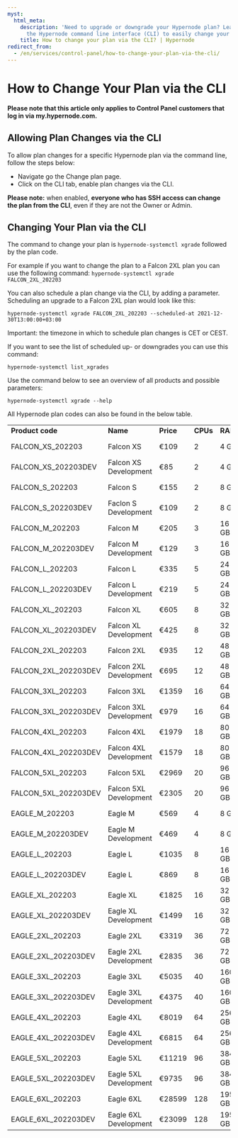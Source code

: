 ```yaml
---
myst:
  html_meta:
    description: 'Need to upgrade or downgrade your Hypernode plan? Learn how to use
      the Hypernode command line interface (CLI) to easily change your hosting plan. '
    title: How to change your plan via the CLI? | Hypernode
redirect_from:
  - /en/services/control-panel/how-to-change-your-plan-via-the-cli/
---
```


<!-- source: https://support.hypernode.com/en/services/control-panel/how-to-change-your-plan-via-the-cli/ -->

# How to Change Your Plan via the CLI

**Please note that this article only applies to Control Panel customers that log in via my.hypernode.com.**

## Allowing Plan Changes via the CLI

To allow plan changes for a specific Hypernode plan via the command line, follow the steps below:

- Navigate go the Change plan page.
- Click on the CLI tab, enable plan changes via the CLI.

**Please note:** when enabled, **everyone who has SSH access can change the plan from the CLI**, even if they are not the Owner or Admin.

## Changing Your Plan via the CLI

The command to change your plan is `hypernode-systemctl xgrade` followed by the plan code.

For example if you want to change the plan to a Falcon 2XL plan you can use the following command: `hypernode-systemctl xgrade FALCON_2XL_202203`

You can also schedule a plan change via the CLI, by adding a parameter. Scheduling an upgrade to a Falcon 2XL plan would look like this:

`hypernode-systemctl xgrade FALCON_2XL_202203 --scheduled-at 2021-12-30T13:00:00+03:00`

Important: the timezone in which to schedule plan changes is CET or CEST.

If you want to see the list of scheduled up- or downgrades you can use this command:

`hypernode-systemctl list_xgrades`

Use the command below to see an overview of all products and possible parameters:

`hypernode-systemctl xgrade --help`

All Hypernode plan codes can also be found in the below table.

|                      |                        |           |          |         |          |                    |
| -------------------- | ---------------------- | --------- | -------- | ------- | -------- | ------------------ |
| **Product code**     | **Name**               | **Price** | **CPUs** | **RAM** | **Disk** | **Provider**       |
| FALCON_XS_202203     | Falcon XS              | €109      | 2        | 4 GB    | 44 GB    | Combell OpenStack  |
| FALCON_XS_202203DEV  | Falcon XS Development  | €85       | 2        | 4 GB    | 44 GB    | Combell OpenStack  |
| FALCON_S_202203      | Falcon S               | €155      | 2        | 8 GB    | 44 GB    | Combell OpenStack  |
| FALCON_S_202203DEV   | Faclon S Development   | €109      | 2        | 8 GB    | 44 GB    | Combell OpenStack  |
| FALCON_M_202203      | Falcon M               | €205      | 3        | 16 GB   | 62 GB    | Combell OpenStack  |
| FALCON_M_202203DEV   | Falcon M Development   | €129      | 3        | 16 GB   | 62 GB    | Combell OpenStack  |
| FALCON_L_202203      | Falcon L               | €335      | 5        | 24 GB   | 138 GB   | Combell OpenStack  |
| FALCON_L_202203DEV   | Falcon L Development   | €219      | 5        | 24 GB   | 138 GB   | Combell OpenStack  |
| FALCON_XL_202203     | Falcon XL              | €605      | 8        | 32 GB   | 286 GB   | Combell OpenStack  |
| FALCON_XL_202203DEV  | Falcon XL Development  | €425      | 8        | 32 GB   | 286 GB   | Combell OpenStack  |
| FALCON_2XL_202203    | Falcon 2XL             | €935      | 12       | 48 GB   | 606 GB   | Combell OpenStack  |
| FALCON_2XL_202203DEV | Falcon 2XL Development | €695      | 12       | 48 GB   | 606 GB   | Combell OpenStack  |
| FALCON_3XL_202203    | Falcon 3XL             | €1359     | 16       | 64 GB   | 901 GB   | Combell OpenStack  |
| FALCON_3XL_202203DEV | Falcon 3XL Development | €979      | 16       | 64 GB   | 901 GB   | Combell OpenStack  |
| FALCON_4XL_202203    | Falcon 4XL             | €1979     | 18       | 80 GB   | 1206 GB  | Combell OpenStack  |
| FALCON_4XL_202203DEV | Falcon 4XL Development | €1579     | 18       | 80 GB   | 1206 GB  | Combell OpenStack  |
| FALCON_5XL_202203    | Falcon 5XL             | €2969     | 20       | 96 GB   | 1812 GB  | Combell OpenStack  |
| FALCON_5XL_202203DEV | Falcon 5XL Development | €2305     | 20       | 96 GB   | 1812GB   | Combell OpenStack  |
| EAGLE_M_202203       | Eagle M                | €569      | 4        | 8 GB    | 250 GB   | Amazon (Frankfurt) |
| EAGLE_M_202203DEV    | Eagle M Development    | €469      | 4        | 8 GB    | 250 GB   | Amazon (Frankfurt) |
| EAGLE_L_202203       | Eagle L                | €1035     | 8        | 16 GB   | 500 GB   | Amazon (Frankfurt  |
| EAGLE_L_202203DEV    | Eagle L                | €869      | 8        | 16 GB   | 500 GB   | Amazon (Frankfurt) |
| EAGLE_XL_202203      | Eagle XL               | €1825     | 16       | 32 GB   | 750 GB   | Amazon (Frankfurt) |
| EAGLE_XL_202203DEV   | Eagle XL Development   | €1499     | 16       | 32 GB   | 750 GB   | Amazon (Frankfurt) |
| EAGLE_2XL_202203     | Eagle 2XL              | €3319     | 36       | 72 GB   | 1000 GB  | Amazon (Frankfurt) |
| EAGLE_2XL_202203DEV  | Eagle 2XL Development  | €2835     | 36       | 72 GB   | 1000 GB  | Amazon (Frankfurt) |
| EAGLE_3XL_202203     | Eagle 3XL              | €5035     | 40       | 160 GB  | 1000 GB  | Amazon (Frankfurt) |
| EAGLE_3XL_202203DEV  | Eagle 3XL Development  | €4375     | 40       | 160 GB  | 1000 GB  | Amazon (Frankfurt) |
| EAGLE_4XL_202203     | Eagle 4XL              | €8019     | 64       | 256 GB  | 1000 GB  | Amazon (Frankfurt) |
| EAGLE_4XL_202203DEV  | Eagle 4XL Development  | €6815     | 64       | 256 GB  | 1000 GB  | Amazon (Frankfurt) |
| EAGLE_5XL_202203     | Eagle 5XL              | €11219    | 96       | 384 GB  | 1000 GB  | Amazon (Frankfurt) |
| EAGLE_5XL_202203DEV  | Eagle 5XL Development  | €9735     | 96       | 384 GB  | 1000 GB  | Amazon (Frankfurt) |
| EAGLE_6XL_202203     | Eagle 6XL              | €28599    | 128      | 1952 GB | 1000 GB  | Amazon (Frankfurt) |
| EAGLE_6XL_202203DEV  | Eagle 6XL Development  | €23099    | 128      | 1952 GB | 1000 GB  | Amazon (Frankfurt) |
